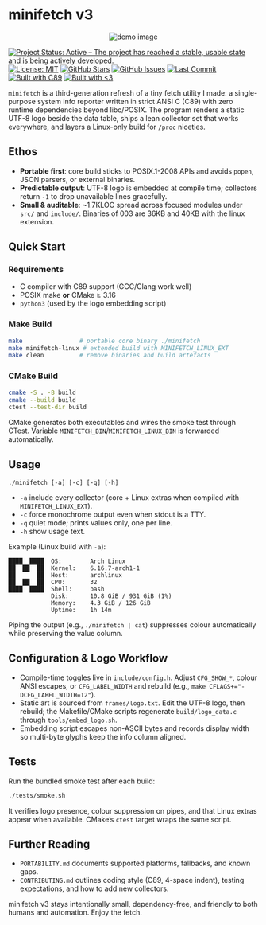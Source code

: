 <!-- -- ..-. ----- ----- ...-- -... -.-- ... .- - ..- -. .. -..- -->
# minifetch v3

<p align="center">
  <img src="https://github.com/user-attachments/assets/db30cd35-f6d4-43e2-a288-7619f35f65ae" alt="demo image">
</p>



[![Project Status: Active – The project has reached a stable, usable state and is being actively developed.](https://www.repostatus.org/badges/latest/active.svg)](https://www.repostatus.org/#active) 
[![License: MIT](https://img.shields.io/badge/license-MIT-blue.svg)](LICENSE)
[![GitHub Stars](https://img.shields.io/github/stars/SATUNIX/minifetch?style=flat&logo=github)](https://github.com/SATUNIX/minifetch/stargazers)
[![GitHub Issues](https://img.shields.io/github/issues/SATUNIX/minifetch.svg)](https://github.com/SATUNIX/minifetch/issues)
[![Last Commit](https://img.shields.io/github/last-commit/SATUNIX/minifetch.svg)](https://github.com/SATUNIX/minifetch/commits)
[![Built with C89](https://img.shields.io/badge/built%20with-C89-informational)](#)
[![Built with <3](https://img.shields.io/badge/built%20with-%E2%9D%A4-red)](#)



`minifetch` is a third-generation refresh of a tiny fetch utility I made: a single-purpose system info reporter written in strict ANSI C (C89) with zero runtime dependencies beyond libc/POSIX. The program renders a static UTF-8 logo beside the data table, ships a lean collector set that works everywhere, and layers a Linux-only build for `/proc` niceties.

## Ethos
- **Portable first**: core build sticks to POSIX.1-2008 APIs and avoids `popen`, JSON parsers, or external binaries.
- **Predictable output**: UTF-8 logo is embedded at compile time; collectors return `-1` to drop unavailable lines gracefully.
- **Small & auditable**: ~1.7KLOC spread across focused modules under `src/` and `include/`. Binaries of 003 are 36KB and 40KB with the linux extension. 


## Quick Start
### Requirements
- C compiler with C89 support (GCC/Clang work well)
- POSIX make **or** CMake ≥ 3.16
- `python3` (used by the logo embedding script)

### Make Build
```sh
make                # portable core binary ./minifetch
make minifetch-linux # extended build with MINIFETCH_LINUX_EXT
make clean          # remove binaries and build artefacts
```

### CMake Build
```sh
cmake -S . -B build
cmake --build build
ctest --test-dir build
```
CMake generates both executables and wires the smoke test through CTest. Variable `MINIFETCH_BIN`/`MINIFETCH_LINUX_BIN` is forwarded automatically.

## Usage
```
./minifetch [-a] [-c] [-q] [-h]
```
- `-a` include every collector (core + Linux extras when compiled with `MINIFETCH_LINUX_EXT`).
- `-c` force monochrome output even when stdout is a TTY.
- `-q` quiet mode; prints values only, one per line.
- `-h` show usage text.

Example (Linux build with `-a`):
```
████  ████  OS:        Arch Linux
██  ██  ██  Kernel:    6.16.7-arch1-1
██      ██  Host:      archlinux
██  ██  ██  CPU:       32
████  ████  Shell:     bash
            Disk:      10.8 GiB / 931 GiB (1%)
            Memory:    4.3 GiB / 126 GiB
            Uptime:    1h 14m
```
Piping the output (e.g., `./minifetch | cat`) suppresses colour automatically while preserving the value column.

## Configuration & Logo Workflow
- Compile-time toggles live in `include/config.h`. Adjust `CFG_SHOW_*`, colour ANSI escapes, or `CFG_LABEL_WIDTH` and rebuild (e.g., `make CFLAGS+="-DCFG_LABEL_WIDTH=12"`).
- Static art is sourced from `frames/logo.txt`. Edit the UTF-8 logo, then rebuild; the Makefile/CMake scripts regenerate `build/logo_data.c` through `tools/embed_logo.sh`.
- Embedding script escapes non-ASCII bytes and records display width so multi-byte glyphs keep the info column aligned.

## Tests
Run the bundled smoke test after each build:
```sh
./tests/smoke.sh
```
It verifies logo presence, colour suppression on pipes, and that Linux extras appear when available. CMake’s `ctest` target wraps the same script.

## Further Reading
- `PORTABILITY.md` documents supported platforms, fallbacks, and known gaps.
- `CONTRIBUTING.md` outlines coding style (C89, 4-space indent), testing expectations, and how to add new collectors.

minifetch v3 stays intentionally small, dependency-free, and friendly to both humans and automation. Enjoy the fetch.
<!-- -- ..-. ----- ----- ...-- -... -.-- ... .- - ..- -. .. -..- -->
